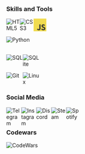 ### Skills and Tools

[<img align="left" alt="HTML5" width="36px" src="https://www.flaticon.com/svg/vstatic/svg/1051/1051277.svg?token=exp=1618177401~hmac=f53fff214d3c9c51e8f0bfb50ed19cfa" />][html]
[<img align="left" alt="CSS3" width="37x" src="https://www.flaticon.com/svg/vstatic/svg/732/732190.svg?token=exp=1618177470~hmac=ae14b74937ed92c90a8c3b15770cf71a" />][css]
[<img align="left" alt="JavaScript" width="34px" src="https://raw.githubusercontent.com/github/explore/80688e429a7d4ef2fca1e82350fe8e3517d3494d/topics/javascript/javascript.png" />][javascript]

[html]: https://www.w3.org/html
[css]: https://www.w3.org/Style/CSS
[javascript]: https://developer.mozilla.org/en-US/docs/Web/JavaScript

<br />
<br />

[<img align="left" alt="Python" width="150px" src="https://www.python.org/static/community_logos/python-logo-generic.svg" />][python]

<br />
<br />

[python]: https://www.python.org

[<img align="left" alt="SQL" width="44px" src="https://www.flaticon.com/svg/vstatic/svg/1265/1265531.svg?token=exp=1618178675~hmac=a2e6236982b3577378f5824471adbd92" />][sql]
[<img align="left" alt="SQLite" width="44px" src="https://upload.wikimedia.org/wikipedia/commons/9/97/Sqlite-square-icon.svg" />][sqlite]

[sql]: https://www.iso.org/standard/63555.html
[sqlite]: https://www.sqlite.org

<br />
<br />

[<img align="left" alt="Git" width="44px" src="https://www.flaticon.com/svg/vstatic/svg/617/617509.svg?token=exp=1618179333~hmac=aad20cb7e2a54c22798ed794f7a9ed35" />][git]
[<img align="left" alt="Linux" width="44px" src="https://www.flaticon.com/svg/vstatic/svg/518/518713.svg?token=exp=1618179861~hmac=8d5bc51a4bb89d07595f7c8b05ac8463" />][linux]

[git]: https://git-scm.com
[linux]: https://www.linuxfoundation.org

<br />
<br />

### Social Media

[<img align="left" alt="Telegram" width="40px" src="https://upload.wikimedia.org/wikipedia/commons/8/82/Telegram_logo.svg" />][telegram]
[<img align="left" alt="Instagram" width="40px" src="https://image.flaticon.com/icons/svg/174/174855.svg" />][instagram]
[<img align="left" alt="Discord" width="40px" src="https://www.flaticon.com/svg/vstatic/svg/2111/2111370.svg?token=exp=1618214729~hmac=449d1925f0d59d2bf59e434a05fb9dac" />][discord]
[<img align="left" alt="Steam" width="40px" src="https://www.flaticon.com/svg/vstatic/svg/220/220223.svg?token=exp=1618214248~hmac=ce1a2e551ee2f2455905c56b17d33e74" />][steam]
[<img align="left" alt="Spotify" width="40px" src="https://www.flaticon.com/svg/vstatic/svg/174/174872.svg?token=exp=1618213960~hmac=c9c188d76b5981b460ba7ffd4b6673c7" />][spotify]

[telegram]: https://t.me/SirKarib
[instagram]: https://www.instagram.com/cyril_chirkov/
[discord]: https://discord.gg/st9kVMzK5K
[steam]: https://steamcommunity.com/id/SirKarib
[spotify]: https://open.spotify.com/user/00woaxm0157hsba4h99q314ka?si=snimGCJLRFCLRA_L1QW6Hg

<br />
<br />

### Codewars

[<img align="left" alt="CodeWars" width="200px" src="https://www.codewars.com/users/SirKarib/badges/micro" />][codewars]

[codewars]: https://www.codewars.com/users/SirKarib
